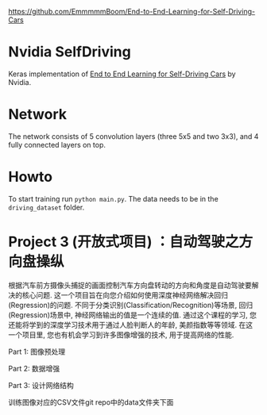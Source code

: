 https://github.com/EmmmmmBoom/End-to-End-Learning-for-Self-Driving-Cars

# Nvidia SelfDriving

Keras implementation of [End to End Learning for Self-Driving Cars](https://arxiv.org/pdf/1604.07316.pdf) by Nvidia.

# Network

The network consists of 5 convolution layers (three 5x5 and two 3x3), and 4 fully connected layers on top.

# Howto

To start training run `python main.py`. The data needs to be in the `driving_dataset` folder.

# Project 3 (开放式项目) ：自动驾驶之方向盘操纵

根据汽车前方摄像头捕捉的画面控制汽车方向盘转动的方向和角度是自动驾驶要解决的核心问题. 这一个项目旨在向您介绍如何使用深度神经网络解决回归(Regression)的问题. 不同于分类识别(Classification/Recognition)等场景, 回归(Regression)场景中, 神经网络输出的值是一个连续的值. 通过这个课程的学习, 您还能将学到的深度学习技术用于通过人脸判断人的年龄, 美颜指数等等领域. 在这一个项目里, 您也有机会学习到许多图像增强的技术, 用于提高网络的性能.

Part 1: 图像预处理

Part 2: 数据增强

Part 3: 设计网络结构

训练图像对应的CSV文件git repo中的data文件夹下面
